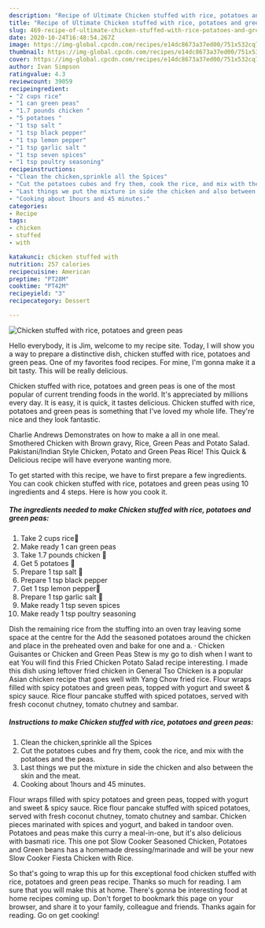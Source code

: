 ```yaml
---
description: "Recipe of Ultimate Chicken stuffed with rice, potatoes and green peas"
title: "Recipe of Ultimate Chicken stuffed with rice, potatoes and green peas"
slug: 469-recipe-of-ultimate-chicken-stuffed-with-rice-potatoes-and-green-peas
date: 2020-10-24T16:48:54.267Z
image: https://img-global.cpcdn.com/recipes/e14dc8673a37ed00/751x532cq70/chicken-stuffed-with-rice-potatoes-and-green-peas-recipe-main-photo.jpg
thumbnail: https://img-global.cpcdn.com/recipes/e14dc8673a37ed00/751x532cq70/chicken-stuffed-with-rice-potatoes-and-green-peas-recipe-main-photo.jpg
cover: https://img-global.cpcdn.com/recipes/e14dc8673a37ed00/751x532cq70/chicken-stuffed-with-rice-potatoes-and-green-peas-recipe-main-photo.jpg
author: Ivan Simpson
ratingvalue: 4.3
reviewcount: 39059
recipeingredient:
- "2 cups rice"
- "1 can green peas"
- "1.7 pounds chicken "
- "5 potatoes "
- "1 tsp salt "
- "1 tsp black pepper"
- "1 tsp lemon pepper"
- "1 tsp garlic salt "
- "1 tsp seven spices"
- "1 tsp poultry seasoning"
recipeinstructions:
- "Clean the chicken,sprinkle all the Spices"
- "Cut the potatoes cubes and fry them, cook the rice, and mix with the potatoes and the peas."
- "Last things we put the mixture in side the chicken and also between the skin and the meat."
- "Cooking about 1hours and 45 minutes."
categories:
- Recipe
tags:
- chicken
- stuffed
- with

katakunci: chicken stuffed with 
nutrition: 257 calories
recipecuisine: American
preptime: "PT28M"
cooktime: "PT42M"
recipeyield: "3"
recipecategory: Dessert

---
```



![Chicken stuffed with rice, potatoes and green peas](https://img-global.cpcdn.com/recipes/e14dc8673a37ed00/751x532cq70/chicken-stuffed-with-rice-potatoes-and-green-peas-recipe-main-photo.jpg)

Hello everybody, it is Jim, welcome to my recipe site. Today, I will show you a way to prepare a distinctive dish, chicken stuffed with rice, potatoes and green peas. One of my favorites food recipes. For mine, I'm gonna make it a bit tasty. This will be really delicious.

Chicken stuffed with rice, potatoes and green peas is one of the most popular of current trending foods in the world. It's appreciated by millions every day. It is easy, it is quick, it tastes delicious. Chicken stuffed with rice, potatoes and green peas is something that I've loved my whole life. They're nice and they look fantastic.

Charlie Andrews Demonstrates on how to make a all in one meal. Smothered Chicken with Brown gravy, Rice, Green Peas and Potato Salad. Pakistani/Indian Style Chicken, Potato and Green Peas Rice! This Quick &amp; Delicious recipe will have everyone wanting more.


To get started with this recipe, we have to first prepare a few ingredients. You can cook chicken stuffed with rice, potatoes and green peas using 10 ingredients and 4 steps. Here is how you cook it.

<!--inarticleads1-->

##### The ingredients needed to make Chicken stuffed with rice, potatoes and green peas:

1. Take 2 cups rice🍚
1. Make ready 1 can green peas
1. Take 1.7 pounds chicken 🐔
1. Get 5 potatoes 🥔
1. Prepare 1 tsp salt 🧂
1. Prepare 1 tsp black pepper
1. Get 1 tsp lemon pepper🍋
1. Prepare 1 tsp garlic salt 🧄
1. Make ready 1 tsp seven spices
1. Make ready 1 tsp poultry seasoning


Dish the remaining rice from the stuffing into an oven tray leaving some space at the centre for the Add the seasoned potatoes around the chicken and place in the preheated oven and bake for one and a. · Chicken Guisantes or Chicken and Green Peas Stew is my go to dish when I want to eat You will find this Fried Chicken Potato Salad recipe interesting. I made this dish using leftover fried chicken in General Tso Chicken is a popular Asian chicken recipe that goes well with Yang Chow fried rice. Flour wraps filled with spicy potatoes and green peas, topped with yogurt and sweet &amp; spicy sauce. Rice flour pancake stuffed with spiced potatoes, served with fresh coconut chutney, tomato chutney and sambar. 

<!--inarticleads2-->

##### Instructions to make Chicken stuffed with rice, potatoes and green peas:

1. Clean the chicken,sprinkle all the Spices
1. Cut the potatoes cubes and fry them, cook the rice, and mix with the potatoes and the peas.
1. Last things we put the mixture in side the chicken and also between the skin and the meat.
1. Cooking about 1hours and 45 minutes.


Flour wraps filled with spicy potatoes and green peas, topped with yogurt and sweet &amp; spicy sauce. Rice flour pancake stuffed with spiced potatoes, served with fresh coconut chutney, tomato chutney and sambar. Chicken pieces marinated with spices and yogurt, and baked in tandoor oven. Potatoes and peas make this curry a meal-in-one, but it&#39;s also delicious with basmati rice. This one pot Slow Cooker Seasoned Chicken, Potatoes and Green beans has a homemade dressing/marinade and will be your new Slow Cooker Fiesta Chicken with Rice. 

So that's going to wrap this up for this exceptional food chicken stuffed with rice, potatoes and green peas recipe. Thanks so much for reading. I am sure that you will make this at home. There's gonna be interesting food at home recipes coming up. Don't forget to bookmark this page on your browser, and share it to your family, colleague and friends. Thanks again for reading. Go on get cooking!
